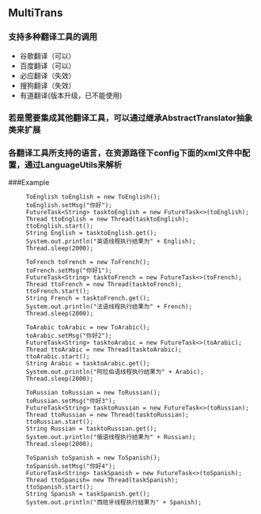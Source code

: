 ## MultiTrans

### 支持多种翻译工具的调用

   - 谷歌翻译（可以）
   - 百度翻译（可以）
   - 必应翻译（失效）
   - 搜狗翻译（失效）
   - 有道翻译(版本升级，已不能使用)

### 若是需要集成其他翻译工具，可以通过继承AbstractTranslator抽象类来扩展

### 各翻译工具所支持的语言，在资源路径下config下面的xml文件中配置，通过LanguageUtils来解析

###Example
  
         ToEnglish toEnglish = new ToEnglish();
         toEnglish.setMsg("你好");
         FutureTask<String> tasktoEnglish = new FutureTask<>(toEnglish);
         Thread ttoEnglish = new Thread(tasktoEnglish);
         ttoEnglish.start();
         String English = tasktoEnglish.get();
         System.out.println("英语线程执行结果为" + English);
         Thread.sleep(2000);
 
         ToFrench toFrench = new ToFrench();
         toFrench.setMsg("你好1");
         FutureTask<String> tasktoFrench = new FutureTask<>(toFrench);
         Thread ttoFrench = new Thread(tasktoFrench);
         ttoFrench.start();
         String French = tasktoFrench.get();
         System.out.println("法语线程执行结果为" + French);
         Thread.sleep(2000);
 
         ToArabic toArabic = new ToArabic();
         toArabic.setMsg("你好2");
         FutureTask<String> tasktoArabic = new FutureTask<>(toArabic);
         Thread ttoArabic = new Thread(tasktoArabic);
         ttoArabic.start();
         String Arabic = tasktoArabic.get();
         System.out.println("阿拉伯语线程执行结果为" + Arabic);
         Thread.sleep(2000);
 
         ToRussian toRussian = new ToRussian();
         toRussian.setMsg("你好3");
         FutureTask<String> tasktoRussian = new FutureTask<>(toRussian);
         Thread ttoRussian = new Thread(tasktoRussian);
         ttoRussian.start();
         String Russian = tasktoRussian.get();
         System.out.println("俄语线程执行结果为" + Russian);
         Thread.sleep(2000);
 
         ToSpanish toSpanish = new ToSpanish();
         toSpanish.setMsg("你好4");
         FutureTask<String> taskSpanish = new FutureTask<>(toSpanish);
         Thread ttoSpanish= new Thread(taskSpanish);
         ttoSpanish.start();
         String Spanish = taskSpanish.get();
         System.out.println("西班牙线程执行结果为" + Spanish);

 